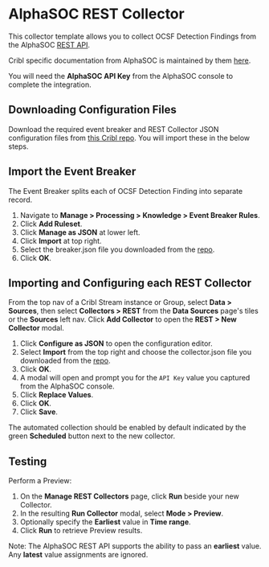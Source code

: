# AlphaSOC REST Collector

This collector template allows you to collect OCSF Detection Findings from the AlphaSOC [REST API](https://docs.alphasoc.com/api/).

Cribl specific documentation from AlphaSOC is maintained by them [here](https://docs.alphasoc.com/destinations/cribl/).

You will need the **AlphaSOC API Key** from the AlphaSOC console to complete the integration.

## Downloading Configuration Files

Download the required event breaker and REST Collector JSON configuration files from [this Cribl repo](https://github.com/criblio/collector-templates/tree/main/collectors/rest/alphasoc). You will import these in the below steps. 

## Import the Event Breaker

The Event Breaker splits each of OCSF Detection Finding into separate record.

1. Navigate to **Manage > Processing > Knowledge > Event Breaker Rules**.
2. Click **Add Ruleset**.
3. Click **Manage as JSON** at lower left.
4. Click **Import** at top right.
5. Select the breaker.json file you downloaded from the [repo](https://github.com/criblio/collector-templates/tree/main/collectors/rest/alphasoc).
6. Click **OK**.

## Importing and Configuring each REST Collector

From the top nav of a Cribl Stream instance or Group, select **Data > Sources**, then select **Collectors > REST** from the **Data Sources** page's tiles or the **Sources** left nav. Click **Add Collector** to open the **REST > New Collector** modal.

1. Click **Configure as JSON** to open the configuration editor.
2. Select **Import** from the top right and choose the collector.json file you downloaded from the [repo](https://github.com/criblio/collector-templates/tree/main/collectors/rest/alphasoc).
3. Click **OK**.
4. A modal will open and prompt you for the `API Key` value you captured from the AlphaSOC console. 
5. Click **Replace Values**.
6. Click **OK**.
7. Click **Save**.

The automated collection should be enabled by default indicated by the green **Scheduled** button next to the new collector.

## Testing
Perform a Preview:

1. On the **Manage REST Collectors** page, click **Run** beside your new Collector.
2. In the resulting **Run Collector** modal, select **Mode > Preview**.
3. Optionally specify the **Earliest** value in **Time range**.
4. Click **Run** to retrieve Preview results.


Note: The AlphaSOC REST API supports the ability to pass an **earliest** value.  Any **latest** value assignments are ignored.
